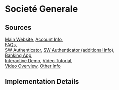 # Societé Generale

## Sources
[Main Website](https://particuliers.societegenerale.fr/),	[Account Info](https://particuliers.societegenerale.fr/essentiel_quotidien/comptes.html),	
[FAQs](https://particuliers.societegenerale.fr/faq.html),	
[SW Authenticator](https://particuliers.societegenerale.fr/essentiel_quotidien/banque_distance/services_mobiles/application-iphone-android.html),	[SW Authenticator (additional info)](https://particuliers.societegenerale.fr/essentiel_quotidien/banque_distance/pass_securite.html),	
[Banking App](https://play.google.com/store/apps/details?id=mobi.societegenerale.mobile.lappli),	
[Interactive Demo](https://particuliers.societegenerale.fr/essentiel_quotidien/banque_distance/demonstration_comptes_services.html),	[Video Tutorial](https://www.youtube.com/watch?v=RyTY--7hYWc),	 
[Video Overview](https://www.youtube.com/watch?v=RDoow5SK9Fg&list=PLO28QHeP4SE4hJlSmnY7HLx4DThHtPkRe), [Other Info](https://particuliers.societegenerale.fr/espace-conseil/guides/securite_paiement_en_ligne.html)

## Implementation Details